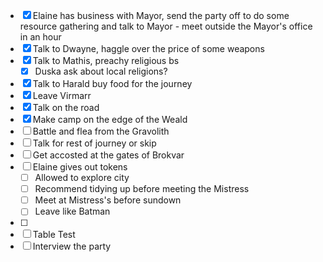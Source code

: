 - [x] Elaine has business with Mayor, send the party off to do some resource gathering and talk to Mayor - meet outside the Mayor's office in an hour
- [x] Talk to Dwayne, haggle over the price of some weapons
- [x] Talk to Mathis, preachy religious bs
	- [x] Duska ask about local religions?
- [x] Talk to Harald buy food for the journey
- [x] Leave Virmarr
- [x] Talk on the road
- [x] Make camp on the edge of the Weald
- [ ] Battle and flea from the Gravolith
- [ ] Talk for rest of journey or skip
- [ ] Get accosted at the gates of Brokvar
- [ ] Elaine gives out tokens
	- [ ] Allowed to explore city
	- [ ] Recommend tidying up before meeting the Mistress
	- [ ] Meet at Mistress's before sundown
	- [ ] Leave like Batman
- [ ] 
- [ ] Table Test
- [ ] Interview the party
